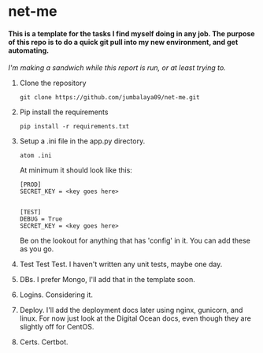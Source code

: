 # net-me
#### This is a template for the tasks I find myself doing in any job.  The purpose of this repo is to do a quick git pull into my new environment, and get automating.

*I'm making a sandwich while this report is run, or at least trying to.*

1. Clone the repository
    ```
    git clone https://github.com/jumbalaya09/net-me.git
    ```
2. Pip install the requirements
    ```
    pip install -r requirements.txt
    ```
3. Setup a .ini file in the app.py directory.
    ```
    atom .ini
    ```

    At minimum it should look like this:
    ```
    [PROD]
    SECRET_KEY = <key goes here>


    [TEST]
    DEBUG = True
    SECRET_KEY = <key goes here>
    ```

    Be on the lookout for anything that has 'config' in it.   You can add these as you go.

4. Test Test Test.  I haven't written any unit tests, maybe one day.
5. DBs.  I prefer Mongo, I'll add that in the template soon.
6. Logins.  Considering it.
7. Deploy.  I'll add the deployment docs later using nginx, gunicorn, and linux. For now just look at the Digital Ocean docs, even though they are slightly off for CentOS.
8. Certs.  Certbot.
